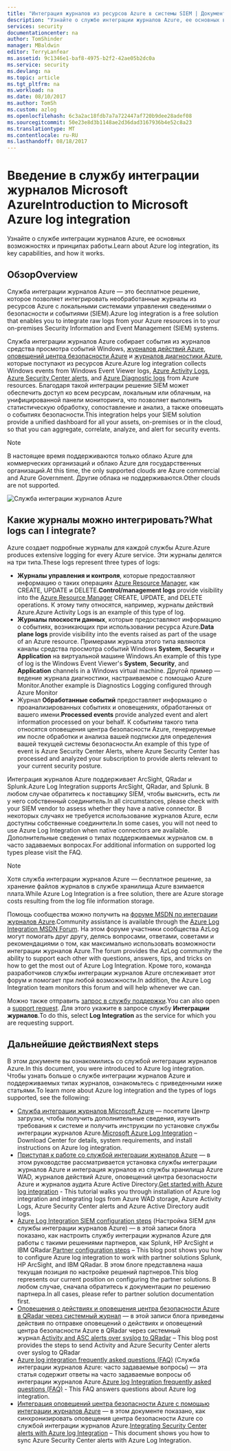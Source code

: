 ```yaml
---
title: "Интеграция журналов из ресурсов Azure в системы SIEM | Документация Майкрософт"
description: "Узнайте о службе интеграции журналов Azure, ее основных возможностях и принципах работы."
services: security
documentationcenter: na
author: TomShinder
manager: MBaldwin
editor: TerryLanfear
ms.assetid: 9c1346e1-baf8-4975-b2f2-42ae05b2dc0a
ms.service: security
ms.devlang: na
ms.topic: article
ms.tgt_pltfrm: na
ms.workload: na
ms.date: 08/10/2017
ms.author: TomSh
ms.custom: azlog
ms.openlocfilehash: 6c3a2ac18fdb7a7a722447af720b9dee28adef08
ms.sourcegitcommit: 50e23e8d3b1148ae2d36dad3167936b4e52c8a23
ms.translationtype: MT
ms.contentlocale: ru-RU
ms.lasthandoff: 08/18/2017
---
```

# <a name="introduction-to-microsoft-azure-log-integration"></a><span data-ttu-id="d52d9-103">Введение в службу интеграции журналов Microsoft Azure</span><span class="sxs-lookup"><span data-stu-id="d52d9-103">Introduction to Microsoft Azure log integration</span></span>
<span data-ttu-id="d52d9-104">Узнайте о службе интеграции журналов Azure, ее основных возможностях и принципах работы.</span><span class="sxs-lookup"><span data-stu-id="d52d9-104">Learn about Azure log integration, its key capabilities, and how it works.</span></span>

## <a name="overview"></a><span data-ttu-id="d52d9-105">Обзор</span><span class="sxs-lookup"><span data-stu-id="d52d9-105">Overview</span></span>

<span data-ttu-id="d52d9-106">Служба интеграции журналов Azure — это бесплатное решение, которое позволяет интегрировать необработанные журналы из ресурсов Azure с локальными системами управления сведениями о безопасности и событиями (SIEM).</span><span class="sxs-lookup"><span data-stu-id="d52d9-106">Azure log integration is a free solution that enables you to integrate raw logs from your Azure resources in to your on-premises Security Information and Event Management (SIEM) systems.</span></span>

<span data-ttu-id="d52d9-107">Служба интеграции журналов Azure собирает события из журналов средства просмотра событий Windows, [журналов действий Azure](../monitoring-and-diagnostics/monitoring-overview-activity-logs.md), [оповещений центра безопасности Azure](../security-center/security-center-intro.md) и [журналов диагностики Azure](../monitoring-and-diagnostics/monitoring-overview-of-diagnostic-logs.md), которые поступают из ресурсов Azure.</span><span class="sxs-lookup"><span data-stu-id="d52d9-107">Azure log integration collects Windows events from Windows Event Viewer logs, [Azure Activity Logs](../monitoring-and-diagnostics/monitoring-overview-activity-logs.md), [Azure Security Center alerts](../security-center/security-center-intro.md), and [Azure Diagnostic logs](../monitoring-and-diagnostics/monitoring-overview-of-diagnostic-logs.md) from Azure resources.</span></span> <span data-ttu-id="d52d9-108">Благодаря такой интеграции решение SIEM может обеспечить доступ ко всем ресурсам, локальным или облачным, на унифицированной панели мониторинга, что позволяет выполнять статистическую обработку, сопоставление и анализ, а также оповещать о событиях безопасности.</span><span class="sxs-lookup"><span data-stu-id="d52d9-108">This integration helps your SIEM solution provide a unified dashboard for all your assets, on-premises or in the cloud, so that you can aggregate, correlate, analyze, and alert for security events.</span></span>

>[!NOTE]
<span data-ttu-id="d52d9-109">В настоящее время поддерживаются только облако Azure для коммерческих организаций и облако Azure для государственных организаций.</span><span class="sxs-lookup"><span data-stu-id="d52d9-109">At this time, the only supported clouds are Azure commercial and Azure Government.</span></span> <span data-ttu-id="d52d9-110">Другие облака не поддерживаются.</span><span class="sxs-lookup"><span data-stu-id="d52d9-110">Other clouds are not supported.</span></span>

![Служба интеграции журналов Azure][1]

## <a name="what-logs-can-i-integrate"></a><span data-ttu-id="d52d9-112">Какие журналы можно интегрировать?</span><span class="sxs-lookup"><span data-stu-id="d52d9-112">What logs can I integrate?</span></span>
<span data-ttu-id="d52d9-113">Azure создает подробные журналы для каждой службы Azure.</span><span class="sxs-lookup"><span data-stu-id="d52d9-113">Azure produces extensive logging for every Azure service.</span></span> <span data-ttu-id="d52d9-114">Эти журналы делятся на три типа.</span><span class="sxs-lookup"><span data-stu-id="d52d9-114">These logs represent three types of logs:</span></span>

* <span data-ttu-id="d52d9-115">**Журналы управления и контроля**, которые предоставляют информацию о таких операциях [Azure Resource Manager](../azure-resource-manager/resource-group-overview.md), как CREATE, UPDATE и DELETE.</span><span class="sxs-lookup"><span data-stu-id="d52d9-115">**Control/management logs** provide visibility into the [Azure Resource Manager](../azure-resource-manager/resource-group-overview.md) CREATE, UPDATE, and DELETE operations.</span></span> <span data-ttu-id="d52d9-116">К этому типу относятся, например, журналы действий Azure.</span><span class="sxs-lookup"><span data-stu-id="d52d9-116">Azure Activity Logs is an example of this type of log.</span></span>
* <span data-ttu-id="d52d9-117">**Журналы плоскости данных**, которые предоставляют информацию о событиях, возникающих при использовании ресурса Azure.</span><span class="sxs-lookup"><span data-stu-id="d52d9-117">**Data plane logs** provide visibility into the events raised as part of the usage of an Azure resource.</span></span> <span data-ttu-id="d52d9-118">Примерами журнала этого типа являются каналы средства просмотра событий Windows **System**, **Security** и **Application** на виртуальной машине Windows.</span><span class="sxs-lookup"><span data-stu-id="d52d9-118">An example of this type of log is the Windows Event Viewer's **System**, **Security**, and **Application** channels in a Windows virtual machine.</span></span> <span data-ttu-id="d52d9-119">Другой пример — ведение журнала диагностики, настраиваемое с помощью Azure Monitor.</span><span class="sxs-lookup"><span data-stu-id="d52d9-119">Another example is  Diagnostics Logging configured through Azure Monitor</span></span>
* <span data-ttu-id="d52d9-120">Журнал **Обработанные событий** предоставляет информацию о проанализированных событиях и оповещениях, обработанных от вашего имени.</span><span class="sxs-lookup"><span data-stu-id="d52d9-120">**Processed events** provide analyzed event and alert information processed on your behalf.</span></span> <span data-ttu-id="d52d9-121">К событиям такого типа относятся оповещения центра безопасности Azure, генерируемые им после обработки и анализа вашей подписки для определения вашей текущей системы безопасности.</span><span class="sxs-lookup"><span data-stu-id="d52d9-121">An example of this type of event is Azure Security Center Alerts, where Azure Security Center has processed and analyzed your subscription to provide alerts relevant to your current security posture.</span></span>

<span data-ttu-id="d52d9-122">Интеграция журналов Azure поддерживает ArcSight, QRadar и Splunk.</span><span class="sxs-lookup"><span data-stu-id="d52d9-122">Azure Log Integration supports ArcSight, QRadar, and Splunk.</span></span> <span data-ttu-id="d52d9-123">В любом случае обратитесь к поставщику SIEM, чтобы выяснить, есть ли у него собственный соединитель.</span><span class="sxs-lookup"><span data-stu-id="d52d9-123">In all circumstances, please check with your SIEM vendor to assess whether they have a native connector.</span></span> <span data-ttu-id="d52d9-124">В некоторых случаях не требуется использование журналов Azure, если доступны собственные соединители.</span><span class="sxs-lookup"><span data-stu-id="d52d9-124">In some cases, you will not need to use Azure Log Integration when native connectors are available.</span></span> <span data-ttu-id="d52d9-125">Дополнительные сведения о типах поддерживаемых журналов см. в часто задаваемых вопросах.</span><span class="sxs-lookup"><span data-stu-id="d52d9-125">For additional information on supported log types please visit the FAQ.</span></span>

>[!NOTE]
<span data-ttu-id="d52d9-126">Хотя служба интеграции журналов Azure — бесплатное решение, за хранение файлов журналов в службе хранилища Azure взимается плата.</span><span class="sxs-lookup"><span data-stu-id="d52d9-126">While Azure Log Integration is a free solution, there are Azure storage costs resulting from the log file information storage.</span></span>

<span data-ttu-id="d52d9-127">Помощь сообщества можно получить на [форуме MSDN по интеграции журналов Azure](https://social.msdn.microsoft.com/Forums/office/home?forum=AzureLogIntegration).</span><span class="sxs-lookup"><span data-stu-id="d52d9-127">Community assistance is available through the [Azure Log Integration MSDN Forum](https://social.msdn.microsoft.com/Forums/office/home?forum=AzureLogIntegration).</span></span> <span data-ttu-id="d52d9-128">На этом форуме участники сообщества AzLog могут помогать друг другу, делясь вопросами, ответами, советами и рекомендациями о том, как максимально использовать возможности интеграции журналов Azure.</span><span class="sxs-lookup"><span data-stu-id="d52d9-128">The forum provides the AzLog community the ability to support each other with questions, answers, tips, and tricks on how to get the most out of Azure Log Integration.</span></span> <span data-ttu-id="d52d9-129">Кроме того, команда разработчиков службы интеграции журналов Azure отслеживает этот форум и помогает при любой возможности.</span><span class="sxs-lookup"><span data-stu-id="d52d9-129">In addition, the Azure Log Integration team monitors this forum and will help whenever we can.</span></span>

<span data-ttu-id="d52d9-130">Можно также отправить [запрос в службу поддержки](../azure-supportability/how-to-create-azure-support-request.md).</span><span class="sxs-lookup"><span data-stu-id="d52d9-130">You can also open a [support request](../azure-supportability/how-to-create-azure-support-request.md).</span></span> <span data-ttu-id="d52d9-131">Для этого укажите в запросе службу **Интеграции журналов**.</span><span class="sxs-lookup"><span data-stu-id="d52d9-131">To do this, select **Log Integration** as the service for which you are requesting support.</span></span>

## <a name="next-steps"></a><span data-ttu-id="d52d9-132">Дальнейшие действия</span><span class="sxs-lookup"><span data-stu-id="d52d9-132">Next steps</span></span>
<span data-ttu-id="d52d9-133">В этом документе вы ознакомились со службой интеграции журналов Azure.</span><span class="sxs-lookup"><span data-stu-id="d52d9-133">In this document, you were introduced to Azure log integration.</span></span> <span data-ttu-id="d52d9-134">Чтобы узнать больше о службе интеграции журналов Azure и поддерживаемых типах журналов, ознакомьтесь с приведенными ниже статьями.</span><span class="sxs-lookup"><span data-stu-id="d52d9-134">To learn more about Azure log integration and the types of logs supported, see the following:</span></span>

* <span data-ttu-id="d52d9-135">[Служба интеграции журналов Microsoft Azure](https://www.microsoft.com/download/details.aspx?id=53324) — посетите Центр загрузки, чтобы получить дополнительные сведения, изучить требования к системе и получить инструкции по установке службы интеграции журналов Azure.</span><span class="sxs-lookup"><span data-stu-id="d52d9-135">[Microsoft Azure Log Integration](https://www.microsoft.com/download/details.aspx?id=53324) – Download Center for details, system requirements, and install instructions on Azure log integration.</span></span>
* <span data-ttu-id="d52d9-136">[Приступая к работе со службой интеграции журналов Azure](security-azure-log-integration-get-started.md) — в этом руководстве рассматривается установка службы интеграции журналов Azure и интеграция журналов из службы хранилища Azure WAD, журналов действий Azure, оповещений центра безопасности Azure и журналов аудита Azure Active Directory.</span><span class="sxs-lookup"><span data-stu-id="d52d9-136">[Get started with Azure log integration](security-azure-log-integration-get-started.md) - This tutorial walks you through installation of Azure log integration and integrating logs from Azure WAD storage, Azure Activity Logs, Azure Security Center alerts and Azure Active Directory audit logs.</span></span>
* <span data-ttu-id="d52d9-137">[Azure Log Integration SIEM configuration steps](https://blogs.msdn.microsoft.com/azuresecurity/2016/08/23/azure-log-siem-configuration-steps/) (Настройка SIEM для службы интеграции журналов Azure) — в этой записи блога показано, как настроить службу интеграции журналов Azure для работы с такими решениями партнеров, как Splunk, HP ArcSight и IBM QRadar.</span><span class="sxs-lookup"><span data-stu-id="d52d9-137">[Partner configuration steps](https://blogs.msdn.microsoft.com/azuresecurity/2016/08/23/azure-log-siem-configuration-steps/) – This blog post shows you how to configure Azure log integration to work with partner solutions Splunk, HP ArcSight, and IBM QRadar.</span></span> <span data-ttu-id="d52d9-138">В этом блоге представлена наша текущая позиция по настройке решений партнеров.</span><span class="sxs-lookup"><span data-stu-id="d52d9-138">This blog represents our current position on configuring the partner solutions.</span></span> <span data-ttu-id="d52d9-139">В любом случае, сначала обратитесь к документации по решению партнера.</span><span class="sxs-lookup"><span data-stu-id="d52d9-139">In all cases, please refer to partner solution documentation first.</span></span>
* <span data-ttu-id="d52d9-140">[Оповещения о действиях и оповещения центра безопасности Azure в QRadar через системный журнал](https://blogs.msdn.microsoft.com/azuresecurity/2016/09/24/integrate-azure-logs-to-qradar/) — в этой записи блога приведены действия по отправке оповещений о действиях и оповещений центра безопасности Azure в QRadar через системный журнал.</span><span class="sxs-lookup"><span data-stu-id="d52d9-140">[Activity and ASC alerts over syslog to QRadar](https://blogs.msdn.microsoft.com/azuresecurity/2016/09/24/integrate-azure-logs-to-qradar/) – This blog post provides the steps to send Activity and Azure Security Center alerts over syslog to QRadar</span></span>
* <span data-ttu-id="d52d9-141">[Azure log integration frequently asked questions (FAQ)](security-azure-log-integration-faq.md) (Служба интеграции журналов Azure: часто задаваемые вопросы) — эта статья содержит ответы на часто задаваемые вопросы об интеграции журналов Azure.</span><span class="sxs-lookup"><span data-stu-id="d52d9-141">[Azure log Integration frequently asked questions (FAQ)](security-azure-log-integration-faq.md) - This FAQ answers questions about Azure log integration.</span></span>
* <span data-ttu-id="d52d9-142">[Интеграция оповещений центра безопасности Azure с помощью интеграции журналов Azure](../security-center/security-center-integrating-alerts-with-log-integration.md) — в этом документе показано, как синхронизировать оповещения центра безопасности Azure со службой интеграции журналов Azure.</span><span class="sxs-lookup"><span data-stu-id="d52d9-142">[Integrating Security Center alerts with Azure log Integration](../security-center/security-center-integrating-alerts-with-log-integration.md) – This document shows you how to sync Azure Security Center alerts with Azure Log Integration.</span></span>

<!--Image references-->
[1]: ./media/security-azure-log-integration-overview/azure-log-integration.png
